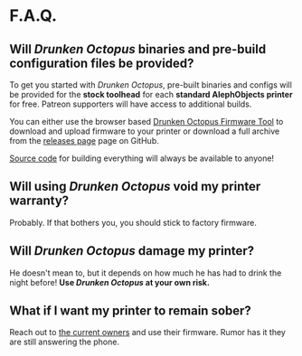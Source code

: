 # F.A.Q.

## Will *Drunken Octopus* binaries and pre-build configuration files be provided?

To get you started with *Drunken Octopus*, pre-built binaries and configs will be provided for 
the **stock toolhead** for each **standard AlephObjects printer** for free. Patreon supporters
will have access to additional builds.

You can either use the browser based [Drunken Octopus Firmware Tool] to download and upload
firmware to your printer or download a full archive from the [releases page] page on GitHub.

[Source code] for building everything will always be available to anyone!

## Will using *Drunken Octopus* void my printer warranty?

Probably. If that bothers you, you should stick to factory firmware.

## Will *Drunken Octopus* damage my printer?

He doesn't mean to, but it depends on how much he has had to drink the night before! 
**Use *Drunken Octopus* at your own risk.**

## What if I want my printer to remain sober?

Reach out to [the current owners] and use their firmware. Rumor has it they are still answering the phone.

[logo]: https://github.com/marciot/drunken-octopus-marlin/raw/master/images/drunk-octopus-lcd-2.bmp "Drunken Octopus Logo"
[releases page]: https://github.com/marciot/drunken-octopus-marlin/releases
[Source code]: https://github.com/marciot/drunken-octopus-marlin
[Drunken Octopus Firmware Tool]: http://www.drunkenoctop.us/drunken-octopus-downloader/
[the current owners]: https://www.lulzbot.com/